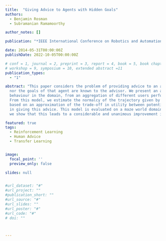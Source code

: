 ```yaml
---
title:  "Giving Advice to Agents with Hidden Goals"
authors:
  - Benjamin Rosman
  - Subramanian Ramamoorthy

author_notes: []

publication: "*IEEE International Conference on Robotics and Automation*"

date: 2014-05-31T00:00:00Z
publishDate: 2022-10-05T00:00:00Z

# conf = 1, journal = 2, preprint = 3, report = 4, book = 5, book chapter = 6, thesis = 7, patent = 9
# workshop = 9, symposium = 10, extended abstract =11
publication_types:
  - "1"

abstract: "This paper considers the problem of providing advice to an autonomous agent when neither the behavioural policy
  nor the goals of that agent are known to the advisor. We present an approach based on building a model of common sense
  behaviour in the domain, from an aggregation of different users performing various tasks, modelled as MDPs, in the same domain.
  From this model, we estimate the normalcy of the trajectory given by a new agent in the domain, and provide behavioural advice
  based on an approximation of the trade-off in utility between potential benefits to the exploring agent and the costs incurred 
  in giving this advice. This model is evaluated on a maze world domain by providing advice to different types of agents, and
  we show that this leads to a considerable and unanimous improvement in the completion rate of their tasks."

featured: true
tags:
  - Reinforcement Learning
  - Human Advice
  - Transfer Learning


image:
  focal_point: ''
  preview_only: false

slides: null


#url_dataset: "#"
#url_project: ""
#publication_short: ""
#url_source: "#"
#url_slides: ""
#url_poster: "#"
#url_code: "#"
# doi: ""



---
```



